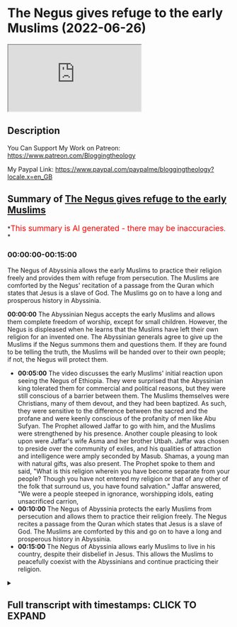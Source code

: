 # The Negus gives refuge to the early Muslims (2022-06-26)

<iframe loading='lazy' allow='autoplay' src='https://www.youtube.com/embed/zQjAMSpTYMc'></iframe>

## Description

You Can Support My Work on Patreon:
<https://www.patreon.com/Bloggingtheology>

My Paypal Link:
<https://www.paypal.com/paypalme/bloggingtheology?locale.x=en_GB>

## Summary of [The Negus gives refuge to the early Muslims](https://www.youtube.com/watch?v=zQjAMSpTYMc)

*<span style="color:red; font-size:125%">This summary is AI generated - there may be inaccuracies</span>. *

### <a onclick="modifyYTiframeseektime('0')">00:00:00-00:15:00</a>

The Negus of Abyssinia allows the early Muslims to practice their religion freely and provides them with refuge from persecution. The Muslims are comforted by the Negus' recitation of a passage from the Quran which states that Jesus is a slave of God. The Muslims go on to have a long and prosperous history in Abyssinia.

**<a onclick="modifyYTiframeseektime('0')">00:00:00</a>** The Abyssinian Negus accepts the early Muslims and allows them complete freedom of worship, except for small children. However, the Negus is displeased when he learns that the Muslims have left their own religion for an invented one. The Abyssinian generals agree to give up the Muslims if the Negus summons them and questions them. If they are found to be telling the truth, the Muslims will be handed over to their own people; if not, the Negus will protect them.

* **<a onclick="modifyYTiframeseektime('300')">00:05:00</a>** The video discusses the early Muslims' initial reaction upon seeing the Negus of Ethiopia. They were surprised that the Abyssinian king tolerated them for commercial and political reasons, but they were still conscious of a barrier between them. The Muslims themselves were Christians, many of them devout, and they had been baptized. As such, they were sensitive to the difference between the sacred and the profane and were keenly conscious of the profanity of men like Abu Sufyan. The Prophet allowed Jaffar to go with him, and the Muslims were strengthened by his presence. Another couple pleasing to look upon were Jaffar's wife Asma and her brother Utbah. Jaffar was chosen to preside over the community of exiles, and his qualities of attraction and intelligence were amply seconded by Masub. Shamas, a young man with natural gifts, was also present. The Prophet spoke to them and said, "What is this religion wherein you have become separate from your people? Though you have not entered my religion or that of any other of the folk that surround us, you have found salvation." Jaffar answered, "We were a people steeped in ignorance, worshipping idols, eating unsacrificed carrion,
* **<a onclick="modifyYTiframeseektime('600')">00:10:00</a>** The Negus of Abyssinia protects the early Muslims from persecution and allows them to practice their religion freely. The Negus recites a passage from the Quran which states that Jesus is a slave of God. The Muslims are comforted by this and go on to have a long and prosperous history in Abyssinia.
* **<a onclick="modifyYTiframeseektime('900')">00:15:00</a>** The Negus of Abyssinia allows early Muslims to live in his country, despite their disbelief in Jesus. This allows the Muslims to peacefully coexist with the Abyssinians and continue practicing their religion.

<details><summary><h2>Full transcript with timestamps: CLICK TO EXPAND</h2></summary>

<a onclick="modifyYTiframeseektime('3')">0:00:03</a> in this story we read one of the most  
<a onclick="modifyYTiframeseektime('5')">0:00:05</a> touching episodes in the early history  
<a onclick="modifyYTiframeseektime('8')">0:00:08</a> of the muslim community  
<a onclick="modifyYTiframeseektime('10')">0:00:10</a> and i continue to read from muhammad his  
<a onclick="modifyYTiframeseektime('13')">0:00:13</a> life based on the earlier sources by  
<a onclick="modifyYTiframeseektime('15')">0:00:15</a> martin ling's chapter 27 entitled  
<a onclick="modifyYTiframeseektime('19')">0:00:19</a> abyssinia  
<a onclick="modifyYTiframeseektime('21')">0:00:21</a> the emigrants were well received in  
<a onclick="modifyYTiframeseektime('24')">0:00:24</a> abyssinia and were allowed complete  
<a onclick="modifyYTiframeseektime('26')">0:00:26</a> freedom of worship  
<a onclick="modifyYTiframeseektime('28')">0:00:28</a> in all not counting the small children  
<a onclick="modifyYTiframeseektime('31')">0:00:31</a> they took with them there were about 80  
<a onclick="modifyYTiframeseektime('34')">0:00:34</a> in number but they did not all go at the  
<a onclick="modifyYTiframeseektime('37')">0:00:37</a> same time  
<a onclick="modifyYTiframeseektime('38')">0:00:38</a> their flight was secretly planned and  
<a onclick="modifyYTiframeseektime('41')">0:00:41</a> carried out unobtrusively in small  
<a onclick="modifyYTiframeseektime('44')">0:00:44</a> groups  
<a onclick="modifyYTiframeseektime('45')">0:00:45</a> their families word and could have  
<a onclick="modifyYTiframeseektime('48')">0:00:48</a> stopped it  
<a onclick="modifyYTiframeseektime('49')">0:00:49</a> if they had known about it but the move  
<a onclick="modifyYTiframeseektime('52')">0:00:52</a> had been totally unexpected and they  
<a onclick="modifyYTiframeseektime('55')">0:00:55</a> failed to realize what had happened  
<a onclick="modifyYTiframeseektime('57')">0:00:57</a> until the believers had all reached  
<a onclick="modifyYTiframeseektime('60')">0:01:00</a> their final destination  
<a onclick="modifyYTiframeseektime('63')">0:01:03</a> the leaders of quraish however were  
<a onclick="modifyYTiframeseektime('66')">0:01:06</a> nonetheless determined that they should  
<a onclick="modifyYTiframeseektime('68')">0:01:08</a> not be left in peace to establish there  
<a onclick="modifyYTiframeseektime('72')">0:01:12</a> beyond their control a dangerous  
<a onclick="modifyYTiframeseektime('75')">0:01:15</a> community which might be increased  
<a onclick="modifyYTiframeseektime('78')">0:01:18</a> tenfold if others joined them  
<a onclick="modifyYTiframeseektime('81')">0:01:21</a> so they speedily thought out a plan and  
<a onclick="modifyYTiframeseektime('84')">0:01:24</a> made ready a quantity of presence of a  
<a onclick="modifyYTiframeseektime('87')">0:01:27</a> kind that the abyssinians were known to  
<a onclick="modifyYTiframeseektime('91')">0:01:31</a> value most  
<a onclick="modifyYTiframeseektime('93')">0:01:33</a> leatherwork they prized above all  
<a onclick="modifyYTiframeseektime('97')">0:01:37</a> so a large number of fine skins were  
<a onclick="modifyYTiframeseektime('100')">0:01:40</a> collected  
<a onclick="modifyYTiframeseektime('101')">0:01:41</a> enough to make a rich bribe for every  
<a onclick="modifyYTiframeseektime('105')">0:01:45</a> one of the negus's generals  
<a onclick="modifyYTiframeseektime('109')">0:01:49</a> there were also rich gifts for the negus  
<a onclick="modifyYTiframeseektime('112')">0:01:52</a> himself then they were then they  
<a onclick="modifyYTiframeseektime('115')">0:01:55</a> carefully chose two men one of whom was  
<a onclick="modifyYTiframeseektime('120')">0:02:00</a> of the clan of sham  
<a onclick="modifyYTiframeseektime('123')">0:02:03</a> quresh told them exactly what to do  
<a onclick="modifyYTiframeseektime('127')">0:02:07</a> they were to approach each of the  
<a onclick="modifyYTiframeseektime('129')">0:02:09</a> generals separately  
<a onclick="modifyYTiframeseektime('132')">0:02:12</a> give him his present and say  
<a onclick="modifyYTiframeseektime('135')">0:02:15</a> some young foolish men and women of our  
<a onclick="modifyYTiframeseektime('138')">0:02:18</a> people have taken refuge in this kingdom  
<a onclick="modifyYTiframeseektime('142')">0:02:22</a> they have left their own religion not  
<a onclick="modifyYTiframeseektime('144')">0:02:24</a> for yours but for one they have invented  
<a onclick="modifyYTiframeseektime('148')">0:02:28</a> one that is unknown to us  
<a onclick="modifyYTiframeseektime('151')">0:02:31</a> and to yourselves  
<a onclick="modifyYTiframeseektime('153')">0:02:33</a> the nobles of their people have sent us  
<a onclick="modifyYTiframeseektime('156')">0:02:36</a> to your king on their account that he  
<a onclick="modifyYTiframeseektime('158')">0:02:38</a> may send them home  
<a onclick="modifyYTiframeseektime('160')">0:02:40</a> so when we speak to him about them  
<a onclick="modifyYTiframeseektime('164')">0:02:44</a> counsel him to deliver them into our  
<a onclick="modifyYTiframeseektime('167')">0:02:47</a> hands and have no words with them  
<a onclick="modifyYTiframeseektime('170')">0:02:50</a> for their people see best how it is with  
<a onclick="modifyYTiframeseektime('174')">0:02:54</a> them  
<a onclick="modifyYTiframeseektime('177')">0:02:57</a> the generals all agreed and the two men  
<a onclick="modifyYTiframeseektime('180')">0:03:00</a> of quraish took their presence to the  
<a onclick="modifyYTiframeseektime('183')">0:03:03</a> negus  
<a onclick="modifyYTiframeseektime('185')">0:03:05</a> asking that the immigrants should be  
<a onclick="modifyYTiframeseektime('187')">0:03:07</a> given into their hands and explaining  
<a onclick="modifyYTiframeseektime('190')">0:03:10</a> the reason as they had done to the  
<a onclick="modifyYTiframeseektime('192')">0:03:12</a> generals  
<a onclick="modifyYTiframeseektime('193')">0:03:13</a> and finally adding  
<a onclick="modifyYTiframeseektime('196')">0:03:16</a> the nobles of their people who are their  
<a onclick="modifyYTiframeseektime('198')">0:03:18</a> fathers their uncles and their kinsmen  
<a onclick="modifyYTiframeseektime('202')">0:03:22</a> begged thee to restore them unto them  
<a onclick="modifyYTiframeseektime('207')">0:03:27</a> the generals were present at the  
<a onclick="modifyYTiframeseektime('209')">0:03:29</a> audience and now with one voice they  
<a onclick="modifyYTiframeseektime('212')">0:03:32</a> urge the to comply with their  
<a onclick="modifyYTiframeseektime('214')">0:03:34</a> request and give up the refugees in as  
<a onclick="modifyYTiframeseektime('218')">0:03:38</a> much as kinsmen are the best judges of  
<a onclick="modifyYTiframeseektime('221')">0:03:41</a> the affairs of their kinsmen  
<a onclick="modifyYTiframeseektime('226')">0:03:46</a> but the negus was displeased  
<a onclick="modifyYTiframeseektime('229')">0:03:49</a> and said  
<a onclick="modifyYTiframeseektime('231')">0:03:51</a> nay by god they shall not be put  
<a onclick="modifyYTiframeseektime('234')">0:03:54</a> betrayed  
<a onclick="modifyYTiframeseektime('236')">0:03:56</a> a people that have sought my protection  
<a onclick="modifyYTiframeseektime('239')">0:03:59</a> and made my country their abode and  
<a onclick="modifyYTiframeseektime('242')">0:04:02</a> chosen me above all others  
<a onclick="modifyYTiframeseektime('246')">0:04:06</a> give them up i will not  
<a onclick="modifyYTiframeseektime('249')">0:04:09</a> until i have summoned them and  
<a onclick="modifyYTiframeseektime('251')">0:04:11</a> questioned them concerning what these  
<a onclick="modifyYTiframeseektime('253')">0:04:13</a> men say of them  
<a onclick="modifyYTiframeseektime('256')">0:04:16</a> if it be as they have said then i will  
<a onclick="modifyYTiframeseektime('259')">0:04:19</a> deliver them unto them that they may  
<a onclick="modifyYTiframeseektime('262')">0:04:22</a> restore them to their own people  
<a onclick="modifyYTiframeseektime('265')">0:04:25</a> but if not then i will be their good  
<a onclick="modifyYTiframeseektime('268')">0:04:28</a> protector so long as they seek my  
<a onclick="modifyYTiframeseektime('271')">0:04:31</a> protection  
<a onclick="modifyYTiframeseektime('274')">0:04:34</a> then he sent for the companions of the  
<a onclick="modifyYTiframeseektime('277')">0:04:37</a> prophet and at the same time he  
<a onclick="modifyYTiframeseektime('279')">0:04:39</a> assembled his bishops who brought with  
<a onclick="modifyYTiframeseektime('282')">0:04:42</a> them their sacred books and spread them  
<a onclick="modifyYTiframeseektime('285')">0:04:45</a> open around the throne  
<a onclick="modifyYTiframeseektime('288')">0:04:48</a> amma and his fellow envoy had hoped to  
<a onclick="modifyYTiframeseektime('292')">0:04:52</a> prevent this meeting between the negus  
<a onclick="modifyYTiframeseektime('295')">0:04:55</a> and the refugees and it was indeed in  
<a onclick="modifyYTiframeseektime('297')">0:04:57</a> their interests to prevent it even more  
<a onclick="modifyYTiframeseektime('301')">0:05:01</a> so than they realized  
<a onclick="modifyYTiframeseektime('304')">0:05:04</a> for they were unaware that while the  
<a onclick="modifyYTiframeseektime('306')">0:05:06</a> abyssinians tolerated them for  
<a onclick="modifyYTiframeseektime('309')">0:05:09</a> commercial and political reasons  
<a onclick="modifyYTiframeseektime('312')">0:05:12</a> they looked down on them as heathens  
<a onclick="modifyYTiframeseektime('316')">0:05:16</a> and were conscious of a barrier between  
<a onclick="modifyYTiframeseektime('318')">0:05:18</a> them  
<a onclick="modifyYTiframeseektime('320')">0:05:20</a> they themselves were christians  
<a onclick="modifyYTiframeseektime('323')">0:05:23</a> many of them devout  
<a onclick="modifyYTiframeseektime('326')">0:05:26</a> they had been baptized they worshipped  
<a onclick="modifyYTiframeseektime('328')">0:05:28</a> the one god and they carried in their  
<a onclick="modifyYTiframeseektime('331')">0:05:31</a> flesh the sacrament of the eucharist  
<a onclick="modifyYTiframeseektime('335')">0:05:35</a> as such they were sensitive to the  
<a onclick="modifyYTiframeseektime('337')">0:05:37</a> difference between the sacred and the  
<a onclick="modifyYTiframeseektime('340')">0:05:40</a> profane and they were keenly conscious  
<a onclick="modifyYTiframeseektime('343')">0:05:43</a> of the profanity of men like amma  
<a onclick="modifyYTiframeseektime('348')">0:05:48</a> so much the more were they receptive  
<a onclick="modifyYTiframeseektime('351')">0:05:51</a> none more than the negus himself  
<a onclick="modifyYTiframeseektime('353')">0:05:53</a> to the impression of holy earnestness  
<a onclick="modifyYTiframeseektime('357')">0:05:57</a> and depth which was made on them by the  
<a onclick="modifyYTiframeseektime('360')">0:06:00</a> company of believers who were now  
<a onclick="modifyYTiframeseektime('363')">0:06:03</a> ushered into the throne room and a  
<a onclick="modifyYTiframeseektime('366')">0:06:06</a> murmur of wonderment arose from the  
<a onclick="modifyYTiframeseektime('368')">0:06:08</a> bishops and others  
<a onclick="modifyYTiframeseektime('370')">0:06:10</a> as they recognized that here were men  
<a onclick="modifyYTiframeseektime('373')">0:06:13</a> and women more akin to themselves than  
<a onclick="modifyYTiframeseektime('377')">0:06:17</a> to such a quraish as they had previously  
<a onclick="modifyYTiframeseektime('380')">0:06:20</a> encountered  
<a onclick="modifyYTiframeseektime('382')">0:06:22</a> moreover most of them were young and in  
<a onclick="modifyYTiframeseektime('385')">0:06:25</a> them many of them their piety of  
<a onclick="modifyYTiframeseektime('388')">0:06:28</a> demeanor was enhanced by a great natural  
<a onclick="modifyYTiframeseektime('392')">0:06:32</a> beauty  
<a onclick="modifyYTiframeseektime('395')">0:06:35</a> not for all of them had the emigration  
<a onclick="modifyYTiframeseektime('397')">0:06:37</a> been a necessity  
<a onclick="modifyYTiframeseektime('399')">0:06:39</a> uthman's family had given up trying to  
<a onclick="modifyYTiframeseektime('402')">0:06:42</a> make him recount  
<a onclick="modifyYTiframeseektime('404')">0:06:44</a> but the prophet nonetheless allowed him  
<a onclick="modifyYTiframeseektime('407')">0:06:47</a> to go and to take with him rukaya  
<a onclick="modifyYTiframeseektime('410')">0:06:50</a> their presence was a source of strength  
<a onclick="modifyYTiframeseektime('413')">0:06:53</a> to the community of exiles  
<a onclick="modifyYTiframeseektime('417')">0:06:57</a> another couple very pleasing to look  
<a onclick="modifyYTiframeseektime('419')">0:06:59</a> upon were jaffa and his wife asma  
<a onclick="modifyYTiframeseektime('423')">0:07:03</a> they were well protected by abu talib  
<a onclick="modifyYTiframeseektime('426')">0:07:06</a> but the refugees needed a spokesman and  
<a onclick="modifyYTiframeseektime('429')">0:07:09</a> jaffar was an eloquent speaker  
<a onclick="modifyYTiframeseektime('433')">0:07:13</a> he was also most winning in his person  
<a onclick="modifyYTiframeseektime('436')">0:07:16</a> and the prophet said to him on one  
<a onclick="modifyYTiframeseektime('438')">0:07:18</a> occasion  
<a onclick="modifyYTiframeseektime('440')">0:07:20</a> thou art like me in looks and in  
<a onclick="modifyYTiframeseektime('443')">0:07:23</a> character  
<a onclick="modifyYTiframeseektime('445')">0:07:25</a> it was jaffa he had chosen to preside  
<a onclick="modifyYTiframeseektime('448')">0:07:28</a> over the community of exiles  
<a onclick="modifyYTiframeseektime('451')">0:07:31</a> and his qualities of attraction and  
<a onclick="modifyYTiframeseektime('454')">0:07:34</a> intelligence were amply seconded by  
<a onclick="modifyYTiframeseektime('457')">0:07:37</a> masub of abd al-daar a young man whom  
<a onclick="modifyYTiframeseektime('461')">0:07:41</a> the prophet was later to entrust with a  
<a onclick="modifyYTiframeseektime('463')">0:07:43</a> mission of immense importance in virtue  
<a onclick="modifyYTiframeseektime('467')">0:07:47</a> of his natural gifts  
<a onclick="modifyYTiframeseektime('470')">0:07:50</a> likewise remarkable was a young maximite  
<a onclick="modifyYTiframeseektime('474')">0:07:54</a> known as shamas  
<a onclick="modifyYTiframeseektime('476')">0:07:56</a> whose mother was the sister of utbah  
<a onclick="modifyYTiframeseektime('480')">0:08:00</a> his name which means deacon  
<a onclick="modifyYTiframeseektime('483')">0:08:03</a> was given him because on one occasion  
<a onclick="modifyYTiframeseektime('486')">0:08:06</a> mecca had been visited by a christian  
<a onclick="modifyYTiframeseektime('489')">0:08:09</a> dignitary of that rank a man so  
<a onclick="modifyYTiframeseektime('492')">0:08:12</a> exceptionally handsome as to arouse  
<a onclick="modifyYTiframeseektime('495')">0:08:15</a> general admiration  
<a onclick="modifyYTiframeseektime('497')">0:08:17</a> whereupon utber had said  
<a onclick="modifyYTiframeseektime('500')">0:08:20</a> i will show you a shamas  
<a onclick="modifyYTiframeseektime('502')">0:08:22</a> more beautiful than he  
<a onclick="modifyYTiframeseektime('505')">0:08:25</a> and he went and brought before them his  
<a onclick="modifyYTiframeseektime('508')">0:08:28</a> sister's son  
<a onclick="modifyYTiframeseektime('510')">0:08:30</a> zaba  
<a onclick="modifyYTiframeseektime('511')">0:08:31</a> sophia's son was also present and there  
<a onclick="modifyYTiframeseektime('514')">0:08:34</a> were other cousins of the prophet  
<a onclick="modifyYTiframeseektime('517')">0:08:37</a> tulabe the son of awa two sons of uma  
<a onclick="modifyYTiframeseektime('522')">0:08:42</a> abd allah ibn jash and ube allah  
<a onclick="modifyYTiframeseektime('525')">0:08:45</a> together with the ubaid allah's umaired  
<a onclick="modifyYTiframeseektime('528')">0:08:48</a> wife um habiba  
<a onclick="modifyYTiframeseektime('530')">0:08:50</a> and the two sons of bara  
<a onclick="modifyYTiframeseektime('537')">0:08:57</a> both with their wives  
<a onclick="modifyYTiframeseektime('539')">0:08:59</a> it is from the beautiful um salama that  
<a onclick="modifyYTiframeseektime('543')">0:09:03</a> most of the accounts of this first  
<a onclick="modifyYTiframeseektime('545')">0:09:05</a> emigration have come down  
<a onclick="modifyYTiframeseektime('550')">0:09:10</a> when they were all assembled the  
<a onclick="modifyYTiframeseektime('552')">0:09:12</a> spoke to them and said  
<a onclick="modifyYTiframeseektime('555')">0:09:15</a> what is this religion wherein ye have  
<a onclick="modifyYTiframeseektime('558')">0:09:18</a> become separate from your people  
<a onclick="modifyYTiframeseektime('560')">0:09:20</a> though you have not entered my religion  
<a onclick="modifyYTiframeseektime('563')">0:09:23</a> nor that of any other of the folk that  
<a onclick="modifyYTiframeseektime('566')">0:09:26</a> surround us  
<a onclick="modifyYTiframeseektime('568')">0:09:28</a> and jaffa answered him saying  
<a onclick="modifyYTiframeseektime('572')">0:09:32</a> o king  
<a onclick="modifyYTiframeseektime('573')">0:09:33</a> we were a people steeped in ignorance  
<a onclick="modifyYTiframeseektime('577')">0:09:37</a> worshiping idols  
<a onclick="modifyYTiframeseektime('579')">0:09:39</a> eating unsacrificed carrion  
<a onclick="modifyYTiframeseektime('582')">0:09:42</a> committing abominations and the strong  
<a onclick="modifyYTiframeseektime('585')">0:09:45</a> would devour the weak  
<a onclick="modifyYTiframeseektime('588')">0:09:48</a> thus we were  
<a onclick="modifyYTiframeseektime('590')">0:09:50</a> until god sent us a messenger from out  
<a onclick="modifyYTiframeseektime('594')">0:09:54</a> of our midst  
<a onclick="modifyYTiframeseektime('595')">0:09:55</a> one whose lineage we knew  
<a onclick="modifyYTiframeseektime('598')">0:09:58</a> and his veracity and his worthiness of  
<a onclick="modifyYTiframeseektime('600')">0:10:00</a> trust and his  
<a onclick="modifyYTiframeseektime('602')">0:10:02</a> integrity he called us unto god  
<a onclick="modifyYTiframeseektime('606')">0:10:06</a> that we should testify to his oneness  
<a onclick="modifyYTiframeseektime('609')">0:10:09</a> and worship him and renounce what we and  
<a onclick="modifyYTiframeseektime('613')">0:10:13</a> our fathers had worshiped in the way of  
<a onclick="modifyYTiframeseektime('615')">0:10:15</a> stones and idols  
<a onclick="modifyYTiframeseektime('619')">0:10:19</a> and he commanded us to speak truly to  
<a onclick="modifyYTiframeseektime('622')">0:10:22</a> fulfill our promises to respect the ties  
<a onclick="modifyYTiframeseektime('626')">0:10:26</a> of kinship and the rights of our  
<a onclick="modifyYTiframeseektime('629')">0:10:29</a> neighbors  
<a onclick="modifyYTiframeseektime('630')">0:10:30</a> and to refrain from crimes and from  
<a onclick="modifyYTiframeseektime('633')">0:10:33</a> bloodshed  
<a onclick="modifyYTiframeseektime('636')">0:10:36</a> so we worship god alone and sitting not  
<a onclick="modifyYTiframeseektime('640')">0:10:40</a> beside him counting as forbidden what he  
<a onclick="modifyYTiframeseektime('644')">0:10:44</a> hath forbidden  
<a onclick="modifyYTiframeseektime('645')">0:10:45</a> and as listed what he hath allowed  
<a onclick="modifyYTiframeseektime('649')">0:10:49</a> for these reasons have our people turned  
<a onclick="modifyYTiframeseektime('652')">0:10:52</a> against us and have persecuted us to  
<a onclick="modifyYTiframeseektime('656')">0:10:56</a> make us forsake our religion and revert  
<a onclick="modifyYTiframeseektime('659')">0:10:59</a> from the worship of god to the worship  
<a onclick="modifyYTiframeseektime('662')">0:11:02</a> of idols  
<a onclick="modifyYTiframeseektime('664')">0:11:04</a> that is why we have come to thy country  
<a onclick="modifyYTiframeseektime('667')">0:11:07</a> having chosen thee above all others  
<a onclick="modifyYTiframeseektime('671')">0:11:11</a> and we have been happy in thy protection  
<a onclick="modifyYTiframeseektime('675')">0:11:15</a> and it is our hope o king that here with  
<a onclick="modifyYTiframeseektime('679')">0:11:19</a> thee  
<a onclick="modifyYTiframeseektime('680')">0:11:20</a> we shall not suffer wrong  
<a onclick="modifyYTiframeseektime('686')">0:11:26</a> the royal interpreters translated all  
<a onclick="modifyYTiframeseektime('688')">0:11:28</a> that he had said  
<a onclick="modifyYTiframeseektime('690')">0:11:30</a> the negus then asked if they had with  
<a onclick="modifyYTiframeseektime('692')">0:11:32</a> them any revelation that their prophet  
<a onclick="modifyYTiframeseektime('695')">0:11:35</a> had brought them from god and when jaffa  
<a onclick="modifyYTiframeseektime('699')">0:11:39</a> answered that they had  
<a onclick="modifyYTiframeseektime('701')">0:11:41</a> he said  
<a onclick="modifyYTiframeseektime('702')">0:11:42</a> then recite it to me  
<a onclick="modifyYTiframeseektime('705')">0:11:45</a> whereupon jaffa recited a passage from  
<a onclick="modifyYTiframeseektime('708')">0:11:48</a> the surah of mary which had been  
<a onclick="modifyYTiframeseektime('711')">0:11:51</a> recently revealed shortly before their  
<a onclick="modifyYTiframeseektime('714')">0:11:54</a> departure  
<a onclick="modifyYTiframeseektime('716')">0:11:56</a> the quran says  
<a onclick="modifyYTiframeseektime('718')">0:11:58</a> and make mention of mary in the book  
<a onclick="modifyYTiframeseektime('721')">0:12:01</a> when she withdrew from her people unto  
<a onclick="modifyYTiframeseektime('724')">0:12:04</a> her place towards the east  
<a onclick="modifyYTiframeseektime('726')">0:12:06</a> and secluded herself from them  
<a onclick="modifyYTiframeseektime('729')">0:12:09</a> and we sent unto her our spirit and it  
<a onclick="modifyYTiframeseektime('732')">0:12:12</a> appeared unto her in the likeness of a  
<a onclick="modifyYTiframeseektime('735')">0:12:15</a> perfect man  
<a onclick="modifyYTiframeseektime('737')">0:12:17</a> she said  
<a onclick="modifyYTiframeseektime('739')">0:12:19</a> i take refuge from thee in the  
<a onclick="modifyYTiframeseektime('741')">0:12:21</a> infinitely good if any piety thou hast  
<a onclick="modifyYTiframeseektime('745')">0:12:25</a> he said  
<a onclick="modifyYTiframeseektime('746')">0:12:26</a> i am none other than a messenger from  
<a onclick="modifyYTiframeseektime('749')">0:12:29</a> thy lord that i may bestow on thee a son  
<a onclick="modifyYTiframeseektime('753')">0:12:33</a> most pure  
<a onclick="modifyYTiframeseektime('755')">0:12:35</a> she said how can there be for me a son  
<a onclick="modifyYTiframeseektime('759')">0:12:39</a> when no man hath touched me nor am i  
<a onclick="modifyYTiframeseektime('763')">0:12:43</a> unchaste  
<a onclick="modifyYTiframeseektime('765')">0:12:45</a> he said  
<a onclick="modifyYTiframeseektime('766')">0:12:46</a> even so shall it be  
<a onclick="modifyYTiframeseektime('769')">0:12:49</a> thy lord saith it is easy for me  
<a onclick="modifyYTiframeseektime('774')">0:12:54</a> that we may make him a sign for mankind  
<a onclick="modifyYTiframeseektime('778')">0:12:58</a> and a mercy from us  
<a onclick="modifyYTiframeseektime('780')">0:13:00</a> and it is a thing ordained  
<a onclick="modifyYTiframeseektime('786')">0:13:06</a> the legos wept and his bishops wept also  
<a onclick="modifyYTiframeseektime('790')">0:13:10</a> when they heard him recite and when it  
<a onclick="modifyYTiframeseektime('792')">0:13:12</a> was translated they wept again and the  
<a onclick="modifyYTiframeseektime('795')">0:13:15</a>  said  
<a onclick="modifyYTiframeseektime('796')">0:13:16</a> this hath truly come from the same  
<a onclick="modifyYTiframeseektime('799')">0:13:19</a> source as that which jesus brought  
<a onclick="modifyYTiframeseektime('803')">0:13:23</a> then he turned to the two envoys of  
<a onclick="modifyYTiframeseektime('806')">0:13:26</a> quresh and said  
<a onclick="modifyYTiframeseektime('808')">0:13:28</a> you may go  
<a onclick="modifyYTiframeseektime('809')">0:13:29</a> for by god i will not deliver them unto  
<a onclick="modifyYTiframeseektime('812')">0:13:32</a> you they shall not be portrayed betrayed  
<a onclick="modifyYTiframeseektime('819')">0:13:39</a> but when they had withdrawn from the  
<a onclick="modifyYTiframeseektime('821')">0:13:41</a> royal presence ammo said to his  
<a onclick="modifyYTiframeseektime('823')">0:13:43</a> companion  
<a onclick="modifyYTiframeseektime('824')">0:13:44</a> tomorrow i will tell him a thing that  
<a onclick="modifyYTiframeseektime('827')">0:13:47</a> shall tear up this green growing  
<a onclick="modifyYTiframeseektime('829')">0:13:49</a> prosperity of theirs by the roots  
<a onclick="modifyYTiframeseektime('833')">0:13:53</a> i will tell them that they aver that  
<a onclick="modifyYTiframeseektime('835')">0:13:55</a> jesus the son of mary is a slave  
<a onclick="modifyYTiframeseektime('840')">0:14:00</a> so the next morning he went to the negus  
<a onclick="modifyYTiframeseektime('843')">0:14:03</a> and said o king  
<a onclick="modifyYTiframeseektime('845')">0:14:05</a> they utter an enormous lie about jesus  
<a onclick="modifyYTiframeseektime('849')">0:14:09</a> the son of mary  
<a onclick="modifyYTiframeseektime('850')">0:14:10</a> do but send to them and ask them what  
<a onclick="modifyYTiframeseektime('854')">0:14:14</a> they say of him  
<a onclick="modifyYTiframeseektime('856')">0:14:16</a> so they went so they so he sent them  
<a onclick="modifyYTiframeseektime('859')">0:14:19</a> word to come to him again and to tell  
<a onclick="modifyYTiframeseektime('862')">0:14:22</a> him what they said of jesus  
<a onclick="modifyYTiframeseektime('865')">0:14:25</a> whereupon they were troubled for nothing  
<a onclick="modifyYTiframeseektime('867')">0:14:27</a> of this kind had ever yet befallen them  
<a onclick="modifyYTiframeseektime('871')">0:14:31</a> they consulted together as what they  
<a onclick="modifyYTiframeseektime('874')">0:14:34</a> should reply when the question was put  
<a onclick="modifyYTiframeseektime('877')">0:14:37</a> to them though they all knew that they  
<a onclick="modifyYTiframeseektime('879')">0:14:39</a> had no choice but to say what god had  
<a onclick="modifyYTiframeseektime('882')">0:14:42</a> said so when they entered the royal  
<a onclick="modifyYTiframeseektime('885')">0:14:45</a> presence and it was said to them what  
<a onclick="modifyYTiframeseektime('888')">0:14:48</a> say ye o jesus the son of mary  
<a onclick="modifyYTiframeseektime('891')">0:14:51</a> jafar said  
<a onclick="modifyYTiframeseektime('893')">0:14:53</a> we say of him what our prophet brought  
<a onclick="modifyYTiframeseektime('895')">0:14:55</a> unto us  
<a onclick="modifyYTiframeseektime('897')">0:14:57</a> that he is the slave of god and his  
<a onclick="modifyYTiframeseektime('901')">0:15:01</a> messenger and his spirit and his word  
<a onclick="modifyYTiframeseektime('905')">0:15:05</a> which he cast unto mary the blessed  
<a onclick="modifyYTiframeseektime('908')">0:15:08</a> virgin  
<a onclick="modifyYTiframeseektime('911')">0:15:11</a> the lagos took a piece of wood and said  
<a onclick="modifyYTiframeseektime('914')">0:15:14</a> jesus the son of mary exceedeth not what  
<a onclick="modifyYTiframeseektime('917')">0:15:17</a> thou has said by the length of this  
<a onclick="modifyYTiframeseektime('920')">0:15:20</a> stick  
<a onclick="modifyYTiframeseektime('921')">0:15:21</a> and when the generals ran him snorted he  
<a onclick="modifyYTiframeseektime('925')">0:15:25</a> added for all your snorting  
<a onclick="modifyYTiframeseektime('929')">0:15:29</a> then he turned to jafar and his  
<a onclick="modifyYTiframeseektime('930')">0:15:30</a> companions and said  
<a onclick="modifyYTiframeseektime('932')">0:15:32</a> go your ways for you are safe in my land  
<a onclick="modifyYTiframeseektime('936')">0:15:36</a> not for mountains of gold would i harm a  
<a onclick="modifyYTiframeseektime('939')">0:15:39</a> single man of you  
<a onclick="modifyYTiframeseektime('942')">0:15:42</a> and with a movement of his hand towards  
<a onclick="modifyYTiframeseektime('944')">0:15:44</a> the envoys of quraish he said to his  
<a onclick="modifyYTiframeseektime('947')">0:15:47</a> attendant  
<a onclick="modifyYTiframeseektime('948')">0:15:48</a> return unto these two men their gifts  
<a onclick="modifyYTiframeseektime('952')">0:15:52</a> for i have no use for them  
<a onclick="modifyYTiframeseektime('956')">0:15:56</a> so amma and the other man went back  
<a onclick="modifyYTiframeseektime('959')">0:15:59</a> ignominiously  
<a onclick="modifyYTiframeseektime('961')">0:16:01</a> to mecca  
<a onclick="modifyYTiframeseektime('963')">0:16:03</a> meanwhile the news of what the  
<a onclick="modifyYTiframeseektime('966')">0:16:06</a> had said about jesus spread among the  
<a onclick="modifyYTiframeseektime('969')">0:16:09</a> people and they were troubled  
<a onclick="modifyYTiframeseektime('972')">0:16:12</a> and came out against him asking for an  
<a onclick="modifyYTiframeseektime('975')">0:16:15</a> explanation and accusing him of having  
<a onclick="modifyYTiframeseektime('978')">0:16:18</a> left their religion  
<a onclick="modifyYTiframeseektime('980')">0:16:20</a> he there upon sent to jafar and his  
<a onclick="modifyYTiframeseektime('983')">0:16:23</a> companions and made red made ready boats  
<a onclick="modifyYTiframeseektime('986')">0:16:26</a> for them and told them to embark and to  
<a onclick="modifyYTiframeseektime('989')">0:16:29</a> be ready to sail if necessary  
<a onclick="modifyYTiframeseektime('993')">0:16:33</a> then he took a parchment and wrote on it  
<a onclick="modifyYTiframeseektime('998')">0:16:38</a> he testifieth that there is no god but  
<a onclick="modifyYTiframeseektime('1001')">0:16:41</a> god and that muhammad is his slave and  
<a onclick="modifyYTiframeseektime('1003')">0:16:43</a> his messenger and that jesus the son of  
<a onclick="modifyYTiframeseektime('1006')">0:16:46</a> mary is his slave and his messenger and  
<a onclick="modifyYTiframeseektime('1009')">0:16:49</a> his spirit and his word which he cast  
<a onclick="modifyYTiframeseektime('1012')">0:16:52</a> unto mary  
<a onclick="modifyYTiframeseektime('1015')">0:16:55</a> then he put it beneath his gown and went  
<a onclick="modifyYTiframeseektime('1019')">0:16:59</a> out to his people who were assembled to  
<a onclick="modifyYTiframeseektime('1022')">0:17:02</a> meet him  
<a onclick="modifyYTiframeseektime('1023')">0:17:03</a> and he said to them abyssinians  
<a onclick="modifyYTiframeseektime('1027')">0:17:07</a> have i not the best claim to be your  
<a onclick="modifyYTiframeseektime('1030')">0:17:10</a> king  
<a onclick="modifyYTiframeseektime('1031')">0:17:11</a> they said that he had  
<a onclick="modifyYTiframeseektime('1034')">0:17:14</a> then what think ye of my life amongst  
<a onclick="modifyYTiframeseektime('1036')">0:17:16</a> you  
<a onclick="modifyYTiframeseektime('1037')">0:17:17</a> it hath been the best of lives they  
<a onclick="modifyYTiframeseektime('1040')">0:17:20</a> answered  
<a onclick="modifyYTiframeseektime('1041')">0:17:21</a> then what is it that troubleth you he  
<a onclick="modifyYTiframeseektime('1044')">0:17:24</a> said  
<a onclick="modifyYTiframeseektime('1046')">0:17:26</a> that thou  
<a onclick="modifyYTiframeseektime('1047')">0:17:27</a> left thou has left our religion they  
<a onclick="modifyYTiframeseektime('1051')">0:17:31</a> said and has maintained that jesus is a  
<a onclick="modifyYTiframeseektime('1054')">0:17:34</a> slave  
<a onclick="modifyYTiframeseektime('1057')">0:17:37</a> then what say you of jesus he asked  
<a onclick="modifyYTiframeseektime('1060')">0:17:40</a> we say that he is the son of god he  
<a onclick="modifyYTiframeseektime('1064')">0:17:44</a> answered  
<a onclick="modifyYTiframeseektime('1065')">0:17:45</a> then he put his hand on his breast  
<a onclick="modifyYTiframeseektime('1068')">0:17:48</a> pointing to where the parchment was  
<a onclick="modifyYTiframeseektime('1070')">0:17:50</a> hidden  
<a onclick="modifyYTiframeseektime('1071')">0:17:51</a> and testified to his belief in this  
<a onclick="modifyYTiframeseektime('1076')">0:17:56</a> which they took to refer to their words  
<a onclick="modifyYTiframeseektime('1081')">0:18:01</a> so they were satisfied  
<a onclick="modifyYTiframeseektime('1083')">0:18:03</a> and went away  
<a onclick="modifyYTiframeseektime('1084')">0:18:04</a> for they were happy under his rule and  
<a onclick="modifyYTiframeseektime('1087')">0:18:07</a> only wished to be reassured  
<a onclick="modifyYTiframeseektime('1090')">0:18:10</a> and the negus sent words jafar and his  
<a onclick="modifyYTiframeseektime('1093')">0:18:13</a> companions that they could disembark and  
<a onclick="modifyYTiframeseektime('1096')">0:18:16</a> go back to their dwellings  
<a onclick="modifyYTiframeseektime('1099')">0:18:19</a> where they went on living as before  
<a onclick="modifyYTiframeseektime('1102')">0:18:22</a> in comfort  
<a onclick="modifyYTiframeseektime('1104')">0:18:24</a> and security  
<a onclick="modifyYTiframeseektime('1108')">0:18:28</a> and there ends the 27th chapter of the  
<a onclick="modifyYTiframeseektime('1111')">0:18:31</a> book entitled abyssinia  
<a onclick="modifyYTiframeseektime('1114')">0:18:34</a> martin ling's his life based on the  
<a onclick="modifyYTiframeseektime('1116')">0:18:36</a> earliest sources  
<a onclick="modifyYTiframeseektime('1118')">0:18:38</a> till next time  

</details>
